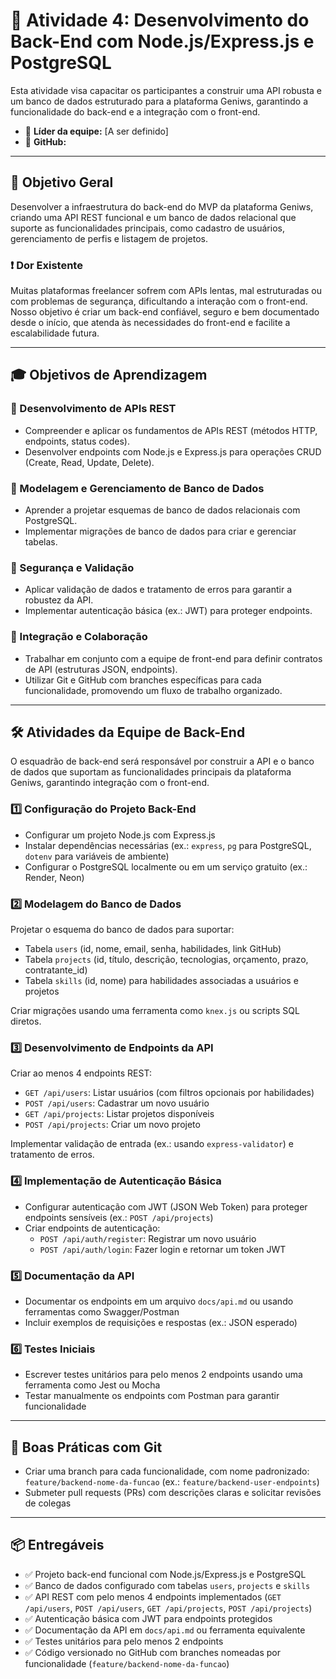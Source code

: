 # 🧩 Atividade 4: Desenvolvimento do Back-End com Node.js/Express.js e PostgreSQL

Esta atividade visa capacitar os participantes a construir uma API robusta e um banco de dados estruturado para a plataforma Geniws, garantindo a funcionalidade do back-end e a integração com o front-end.

- 🔰 **Líder da equipe:** [A ser definido]
- 🔗 **GitHub:**

---

## 🎯 Objetivo Geral

Desenvolver a infraestrutura do back-end do MVP da plataforma Geniws, criando uma API REST funcional e um banco de dados relacional que suporte as funcionalidades principais, como cadastro de usuários, gerenciamento de perfis e listagem de projetos.

### ❗ Dor Existente

Muitas plataformas freelancer sofrem com APIs lentas, mal estruturadas ou com problemas de segurança, dificultando a interação com o front-end. Nosso objetivo é criar um back-end confiável, seguro e bem documentado desde o início, que atenda às necessidades do front-end e facilite a escalabilidade futura.

---

## 🎓 Objetivos de Aprendizagem

### 🔗 Desenvolvimento de APIs REST

- Compreender e aplicar os fundamentos de APIs REST (métodos HTTP, endpoints, status codes).
- Desenvolver endpoints com Node.js e Express.js para operações CRUD (Create, Read, Update, Delete).

### 🧱 Modelagem e Gerenciamento de Banco de Dados

- Aprender a projetar esquemas de banco de dados relacionais com PostgreSQL.
- Implementar migrações de banco de dados para criar e gerenciar tabelas.

### 🔐 Segurança e Validação

- Aplicar validação de dados e tratamento de erros para garantir a robustez da API.
- Implementar autenticação básica (ex.: JWT) para proteger endpoints.

### 🤝 Integração e Colaboração

- Trabalhar em conjunto com a equipe de front-end para definir contratos de API (estruturas JSON, endpoints).
- Utilizar Git e GitHub com branches específicas para cada funcionalidade, promovendo um fluxo de trabalho organizado.

---

## 🛠️ Atividades da Equipe de Back-End

O esquadrão de back-end será responsável por construir a API e o banco de dados que suportam as funcionalidades principais da plataforma Geniws, garantindo integração com o front-end.

### 1️⃣ Configuração do Projeto Back-End

- Configurar um projeto Node.js com Express.js
- Instalar dependências necessárias (ex.: `express`, `pg` para PostgreSQL, `dotenv` para variáveis de ambiente)
- Configurar o PostgreSQL localmente ou em um serviço gratuito (ex.: Render, Neon)

### 2️⃣ Modelagem do Banco de Dados

Projetar o esquema do banco de dados para suportar:

- Tabela `users` (id, nome, email, senha, habilidades, link GitHub)
- Tabela `projects` (id, título, descrição, tecnologias, orçamento, prazo, contratante_id)
- Tabela `skills` (id, nome) para habilidades associadas a usuários e projetos

Criar migrações usando uma ferramenta como `knex.js` ou scripts SQL diretos.

### 3️⃣ Desenvolvimento de Endpoints da API

Criar ao menos 4 endpoints REST:

- `GET /api/users`: Listar usuários (com filtros opcionais por habilidades)
- `POST /api/users`: Cadastrar um novo usuário
- `GET /api/projects`: Listar projetos disponíveis
- `POST /api/projects`: Criar um novo projeto

Implementar validação de entrada (ex.: usando `express-validator`) e tratamento de erros.

### 4️⃣ Implementação de Autenticação Básica

- Configurar autenticação com JWT (JSON Web Token) para proteger endpoints sensíveis (ex.: `POST /api/projects`)
- Criar endpoints de autenticação:
  - `POST /api/auth/register`: Registrar um novo usuário
  - `POST /api/auth/login`: Fazer login e retornar um token JWT

### 5️⃣ Documentação da API

- Documentar os endpoints em um arquivo `docs/api.md` ou usando ferramentas como Swagger/Postman
- Incluir exemplos de requisições e respostas (ex.: JSON esperado)

### 6️⃣ Testes Iniciais

- Escrever testes unitários para pelo menos 2 endpoints usando uma ferramenta como Jest ou Mocha
- Testar manualmente os endpoints com Postman para garantir funcionalidade

---

## 🧪 Boas Práticas com Git

- Criar uma branch para cada funcionalidade, com nome padronizado:  
  `feature/backend-nome-da-funcao` (ex.: `feature/backend-user-endpoints`)
- Submeter pull requests (PRs) com descrições claras e solicitar revisões de colegas

---

## 📦 Entregáveis

- ✅ Projeto back-end funcional com Node.js/Express.js e PostgreSQL
- ✅ Banco de dados configurado com tabelas `users`, `projects` e `skills`
- ✅ API REST com pelo menos 4 endpoints implementados (`GET /api/users`, `POST /api/users`, `GET /api/projects`, `POST /api/projects`)
- ✅ Autenticação básica com JWT para endpoints protegidos
- ✅ Documentação da API em `docs/api.md` ou ferramenta equivalente
- ✅ Testes unitários para pelo menos 2 endpoints
- ✅ Código versionado no GitHub com branches nomeadas por funcionalidade (`feature/backend-nome-da-funcao`)
